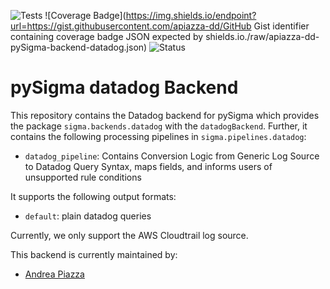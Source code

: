 ![Tests](https://github.com/apiazza-dd/pySigma-backend-datadog/actions/workflows/test.yml/badge.svg)
![Coverage Badge](https://img.shields.io/endpoint?url=https://gist.githubusercontent.com/apiazza-dd/GitHub Gist identifier containing coverage badge JSON expected by shields.io./raw/apiazza-dd-pySigma-backend-datadog.json)
![Status](https://img.shields.io/badge/Status-pre--release-orange)

# pySigma datadog Backend

This repository contains the Datadog backend for pySigma which provides the package `sigma.backends.datadog` with the `datadogBackend`.
Further, it contains the following processing pipelines in `sigma.pipelines.datadog`:

* `datadog_pipeline`: Contains Conversion Logic from Generic Log Source to Datadog Query Syntax, maps fields, and informs users of unsupported rule conditions

It supports the following output formats:

* `default`: plain datadog queries 

Currently, we only support the AWS Cloudtrail log source.

This backend is currently maintained by:

* [Andrea Piazza](https://github.com/apiazza-dd/)
